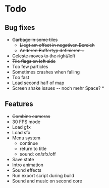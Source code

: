 # Todo

## Bug fixes
* ~~Garbage in some tiles~~
	* ~~Liegt am offset in negativen Bereich~~
	* ~~Anderen Buffertyp definieren...~~
* ~~Celeste moves to the right/left~~
* ~~Tile flags on left side~~
* Too few particles
* Sometimes crashes when falling
* Too fast
* Load second half of map
* Screen shake issues -- noch mehr Space? *

## Features
* ~~Combine cameras~~
* 30 FPS mode
* Load gfx
* Load sfx
* Menu system
	* continue
	* return to title
	* sound: on/sfx/off
* Save state
* Intro animation
* Sound effects
* Run export script during build
* Sound and music on second core